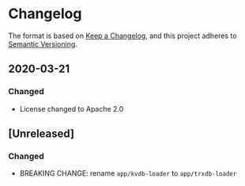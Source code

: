 # Changelog

The format is based on [Keep a Changelog](https://keepachangelog.com/en/1.0.0/),
and this project adheres to [Semantic Versioning](https://semver.org/spec/v2.0.0.html).

## 2020-03-21

### Changed

* License changed to Apache 2.0

## [Unreleased]

### Changed
- BREAKING CHANGE: rename `app/kvdb-loader` to `app/trxdb-loader`
